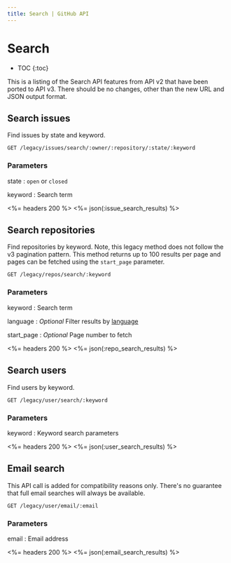 ```yaml
---
title: Search | GitHub API
---
```


# Search

* TOC
{:toc}

This is a listing of the Search API features from API v2 that have been ported to API
v3. There should be no changes, other than the new URL and JSON output format.

## Search issues

Find issues by state and keyword.

    GET /legacy/issues/search/:owner/:repository/:state/:keyword

### Parameters

state
: `open` or `closed`

keyword
: Search term

<%= headers 200 %>
<%= json(:issue_search_results) %>

## Search repositories

Find repositories by keyword. Note, this legacy method does not follow the
v3 pagination pattern. This method returns up to 100 results per page and
pages can be fetched using the `start_page` parameter.

    GET /legacy/repos/search/:keyword

### Parameters

keyword
: Search term

language
: _Optional_ Filter results by [language](https://github.com/languages)

start_page
: _Optional_ Page number to fetch

<%= headers 200 %>
<%= json(:repo_search_results) %>

## Search users

Find users by keyword.

    GET /legacy/user/search/:keyword

### Parameters

keyword
: Keyword search parameters

<%= headers 200 %>
<%= json(:user_search_results) %>

## Email search

This API call is added for compatibility reasons only. There's no guarantee
that full email searches will always be available.

    GET /legacy/user/email/:email

### Parameters

email
: Email address

<%= headers 200 %>
<%= json(:email_search_results) %>
